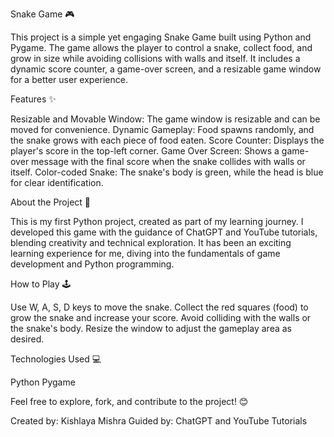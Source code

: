 Snake Game 🎮

This project is a simple yet engaging Snake Game built using Python and Pygame. The game allows the player to control a snake, collect food, and grow in size while avoiding collisions with walls and itself. It includes a dynamic score counter, a game-over screen, and a resizable game window for a better user experience.

Features ✨

Resizable and Movable Window: The game window is resizable and can be moved for convenience.
Dynamic Gameplay: Food spawns randomly, and the snake grows with each piece of food eaten.
Score Counter: Displays the player's score in the top-left corner.
Game Over Screen: Shows a game-over message with the final score when the snake collides with walls or itself.
Color-coded Snake: The snake's body is green, while the head is blue for clear identification.

About the Project 📖

This is my first Python project, created as part of my learning journey. I developed this game with the guidance of ChatGPT and YouTube tutorials, blending creativity and technical exploration. It has been an exciting learning experience for me, diving into the fundamentals of game development and Python programming.

How to Play 🕹️

Use W, A, S, D keys to move the snake.
Collect the red squares (food) to grow the snake and increase your score.
Avoid colliding with the walls or the snake's body.
Resize the window to adjust the gameplay area as desired.

Technologies Used 💻

Python
Pygame

Feel free to explore, fork, and contribute to the project! 😊

Created by: Kishlaya Mishra
Guided by: ChatGPT and YouTube Tutorials
